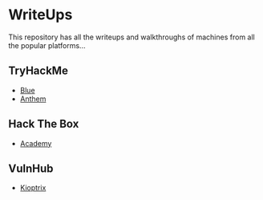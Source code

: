# WriteUps
This repository has all the writeups and walkthroughs of machines from all the popular platforms... 

## TryHackMe

- [Blue](https://github.com/mishqatabid/WriteUps/blob/main/TryHackMe/Blue.md)
- [Anthem](https://github.com/mishqatabid/WriteUps/blob/main/TryHackMe/Anthem.md)

## Hack The Box

- [Academy](https://github.com/mishqatabid/WtiteUps/blob/main/)

## VulnHub

- [Kioptrix](https://github.com/mishqatabid/WriteUps/blob/main/VulnHub/Kioptrix_Level1.md)
